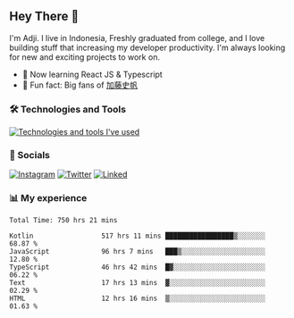 ## Hey There 👋
I'm Adji. I live in Indonesia, Freshly graduated from college, and I love building stuff that increasing my developer productivity. I'm always looking for new and exciting projects to work on.

- 🌱 Now learning React JS & Typescript
- 🐻 Fun fact: Big fans of [加藤史帆](https://www.instagram.com/katoshi.official/)

### 🛠️ Technologies and Tools
[![Technologies and tools I've used](https://skillicons.dev/icons?i=js,ts,html,css,php,kotlin,tailwind,bootstrap,next,mysql,firebase,vercel,vscode,androidstudio,bash,git,postman,figma,docker,linux&perline=10)](#)

### 💬 Socials
[![Instagram](https://skillicons.dev/icons?i=instagram)](https://www.instagram.com/yusufadji99/)
[![Twitter](https://skillicons.dev/icons?i=twitter)](https://twitter.com/frelein_asli)
[![Linked](https://skillicons.dev/icons?i=linkedin)](https://www.linkedin.com/in/yusuf-bhaskara-adji/)

### 📊 My experience

<!--START_SECTION:waka-->

```javascript,typescript,kotlin
Total Time: 750 hrs 21 mins

Kotlin                 517 hrs 11 mins █████████████████▒░░░░░░░   68.87 %
JavaScript             96 hrs 7 mins   ███▒░░░░░░░░░░░░░░░░░░░░░   12.80 %
TypeScript             46 hrs 42 mins  █▓░░░░░░░░░░░░░░░░░░░░░░░   06.22 %
Text                   17 hrs 13 mins  ▓░░░░░░░░░░░░░░░░░░░░░░░░   02.29 %
HTML                   12 hrs 16 mins  ▒░░░░░░░░░░░░░░░░░░░░░░░░   01.63 %
```

<!--END_SECTION:waka-->
